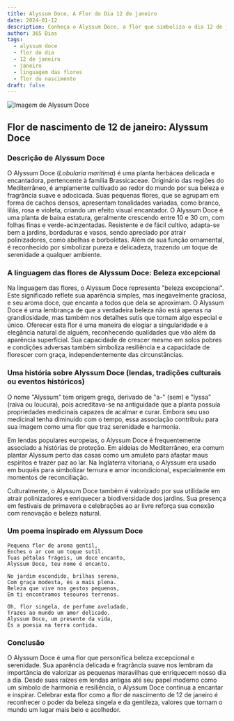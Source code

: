 ```yaml
---
title: Alyssum Doce, A Flor do Dia 12 de janeiro
date: 2024-01-12
description: Conheça o Alyssum Doce, a flor que simboliza o dia 12 de janeiro e seu significado 'Beleza excepcional'. Explore a beleza e o simbolismo desta flor encantadora.
author: 365 Dias
tags:
  - alyssum doce
  - flor do dia
  - 12 de janeiro
  - janeiro
  - linguagem das flores
  - flor do nascimento
draft: false
---
```


![Imagem de Alyssum Doce](https://cdn.pixabay.com/photo/2020/06/22/13/50/sweet-alyssum-5329266_640.jpg#center)


## Flor de nascimento de 12 de janeiro: Alyssum Doce

### Descrição de Alyssum Doce

O Alyssum Doce (_Lobularia maritima_) é uma planta herbácea delicada e encantadora, pertencente à família Brassicaceae. Originário das regiões do Mediterrâneo, é amplamente cultivado ao redor do mundo por sua beleza e fragrância suave e adocicada. Suas pequenas flores, que se agrupam em forma de cachos densos, apresentam tonalidades variadas, como branco, lilás, rosa e violeta, criando um efeito visual encantador. O Alyssum Doce é uma planta de baixa estatura, geralmente crescendo entre 10 e 30 cm, com folhas finas e verde-acinzentadas. Resistente e de fácil cultivo, adapta-se bem a jardins, bordaduras e vasos, sendo apreciado por atrair polinizadores, como abelhas e borboletas. Além de sua função ornamental, é reconhecido por simbolizar pureza e delicadeza, trazendo um toque de serenidade a qualquer ambiente.

### A linguagem das flores de Alyssum Doce: Beleza excepcional

Na linguagem das flores, o Alyssum Doce representa "beleza excepcional". Este significado reflete sua aparência simples, mas inegavelmente graciosa, e seu aroma doce, que encanta a todos que dela se aproximam. O Alyssum Doce é uma lembrança de que a verdadeira beleza não está apenas na grandiosidade, mas também nos detalhes sutis que tornam algo especial e único. Oferecer esta flor é uma maneira de elogiar a singularidade e a elegância natural de alguém, reconhecendo qualidades que vão além da aparência superficial. Sua capacidade de crescer mesmo em solos pobres e condições adversas também simboliza resiliência e a capacidade de florescer com graça, independentemente das circunstâncias.

### Uma história sobre Alyssum Doce (lendas, tradições culturais ou eventos históricos)

O nome "Alyssum" tem origem grega, derivado de "a-" (sem) e "lyssa" (raiva ou loucura), pois acreditava-se na antiguidade que a planta possuía propriedades medicinais capazes de acalmar e curar. Embora seu uso medicinal tenha diminuído com o tempo, essa associação contribuiu para sua imagem como uma flor que traz serenidade e harmonia.

Em lendas populares europeias, o Alyssum Doce é frequentemente associado a histórias de proteção. Em aldeias do Mediterrâneo, era comum plantar Alyssum perto das casas como um amuleto para afastar maus espíritos e trazer paz ao lar. Na Inglaterra vitoriana, o Alyssum era usado em buquês para simbolizar ternura e amor incondicional, especialmente em momentos de reconciliação.

Culturalmente, o Alyssum Doce também é valorizado por sua utilidade em atrair polinizadores e enriquecer a biodiversidade dos jardins. Sua presença em festivais de primavera e celebrações ao ar livre reforça sua conexão com renovação e beleza natural.

### Um poema inspirado em Alyssum Doce

```
Pequena flor de aroma gentil,  
Enches o ar com um toque sutil.  
Tuas pétalas frágeis, um doce encanto,  
Alyssum Doce, teu nome é encanto.  

No jardim escondido, brilhas serena,  
Com graça modesta, és a mais plena.  
Beleza que vive nos gestos pequenos,  
Em ti encontramos tesouros terrenos.  

Oh, flor singela, de perfume aveludado,  
Trazes ao mundo um amor delicado.  
Alyssum Doce, um presente da vida,  
És a poesia na terra contida.
```

### Conclusão

O Alyssum Doce é uma flor que personifica beleza excepcional e serenidade. Sua aparência delicada e fragrância suave nos lembram da importância de valorizar as pequenas maravilhas que enriquecem nosso dia a dia. Desde suas raízes em lendas antigas até seu papel moderno como um símbolo de harmonia e resiliência, o Alyssum Doce continua a encantar e inspirar. Celebrar esta flor como a flor de nascimento de 12 de janeiro é reconhecer o poder da beleza singela e da gentileza, valores que tornam o mundo um lugar mais belo e acolhedor.